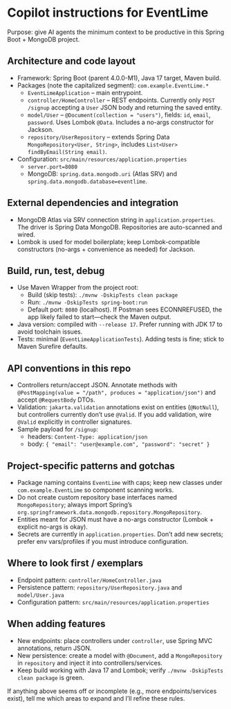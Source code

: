 # Copilot instructions for EventLime

Purpose: give AI agents the minimum context to be productive in this Spring Boot + MongoDB project.

## Architecture and code layout
- Framework: Spring Boot (parent 4.0.0-M1), Java 17 target, Maven build.
- Packages (note the capitalized segment): `com.example.EventLime.*`
	- `EventLimeApplication` – main entrypoint.
	- `controller/HomeController` – REST endpoints. Currently only `POST /signup` accepting a `User` JSON body and returning the saved entity.
	- `model/User` – `@Document(collection = "users")`, fields: `id`, `email`, `password`. Uses Lombok `@Data`. Includes a no-args constructor for Jackson.
	- `repository/UserRepository` – extends Spring Data `MongoRepository<User, String>`, includes `List<User> findByEmail(String email)`.
- Configuration: `src/main/resources/application.properties`
	- `server.port=8080`
	- MongoDB: `spring.data.mongodb.uri` (Atlas SRV) and `spring.data.mongodb.database=eventlime`.

## External dependencies and integration
- MongoDB Atlas via SRV connection string in `application.properties`. The driver is Spring Data MongoDB. Repositories are auto-scanned and wired.
- Lombok is used for model boilerplate; keep Lombok-compatible constructors (no-args + convenience as needed) for Jackson.

## Build, run, test, debug
- Use Maven Wrapper from the project root:
	- Build (skip tests): `./mvnw -DskipTests clean package`
	- Run: `./mvnw -DskipTests spring-boot:run`
	- Default port: `8080` (localhost). If Postman sees ECONNREFUSED, the app likely failed to start—check the Maven output.
- Java version: compiled with `--release 17`. Prefer running with JDK 17 to avoid toolchain issues.
- Tests: minimal (`EventLimeApplicationTests`). Adding tests is fine; stick to Maven Surefire defaults.

## API conventions in this repo
- Controllers return/accept JSON. Annotate methods with `@PostMapping(value = "/path", produces = "application/json")` and accept `@RequestBody` DTOs.
- Validation: `jakarta.validation` annotations exist on entities (`@NotNull`), but controllers currently don’t use `@Valid`. If you add validation, wire `@Valid` explicitly in controller signatures.
- Sample payload for `/signup`:
	- headers: `Content-Type: application/json`
	- body: `{ "email": "user@example.com", "password": "secret" }`

## Project-specific patterns and gotchas
- Package naming contains `EventLime` with caps; keep new classes under `com.example.EventLime` so component scanning works.
- Do not create custom repository base interfaces named `MongoRepository`; always import Spring’s `org.springframework.data.mongodb.repository.MongoRepository`.
- Entities meant for JSON must have a no-args constructor (Lombok + explicit no-args is okay).
- Secrets are currently in `application.properties`. Don’t add new secrets; prefer env vars/profiles if you must introduce configuration.

## Where to look first / exemplars
- Endpoint pattern: `controller/HomeController.java`
- Persistence pattern: `repository/UserRepository.java` and `model/User.java`
- Configuration pattern: `src/main/resources/application.properties`

## When adding features
- New endpoints: place controllers under `controller`, use Spring MVC annotations, return JSON.
- New persistence: create a model with `@Document`, add a `MongoRepository` in `repository` and inject it into controllers/services.
- Keep build working with Java 17 and Lombok; verify `./mvnw -DskipTests clean package` is green.

If anything above seems off or incomplete (e.g., more endpoints/services exist), tell me which areas to expand and I’ll refine these rules.

